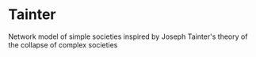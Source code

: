 # Tainter

Network model of simple societies inspired by Joseph Tainter's theory of the 
collapse of complex societies

